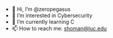 - 👋 Hi, I’m @zeropegasus
- 👀 I’m interested in Cybersecurity
- 🌱 I’m currently learning C
- 📫 How to reach me: shoman@luc.edu

<!---
shoman9/shoman9 is a ✨ special ✨ repository because its `README.md` (this file) appears on your GitHub profile.
You can click the Preview link to take a look at your changes.
--->
